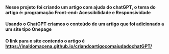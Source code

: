 #### Nesse projeto foi criando um artigo com ajuda do chatGPT, o tema do artigo é: programação Front-end: Acessibilidade e Responsividade <br>
#### Usando o ChatGPT criamos o conteúdo de um artigo que foi adicionado a um site tipo Onepage <br>
#### O link para o site contendo o artigo é  <a href= "https://inaldomacena.github.io/criandoartigocomajudadochatGPT/"> https://inaldomacena.github.io/criandoartigocomajudadochatGPT/</a>
 
